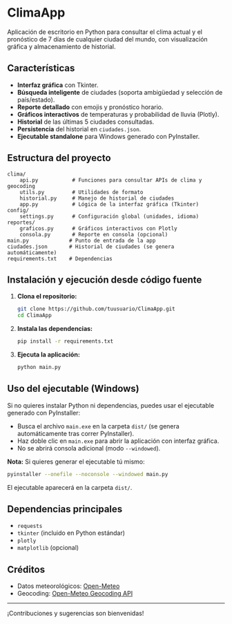 # ClimaApp

Aplicación de escritorio en Python para consultar el clima actual y el pronóstico de 7 días de cualquier ciudad del mundo, con visualización gráfica y almacenamiento de historial.

## Características
- **Interfaz gráfica** con Tkinter.
- **Búsqueda inteligente** de ciudades (soporta ambigüedad y selección de país/estado).
- **Reporte detallado** con emojis y pronóstico horario.
- **Gráficos interactivos** de temperaturas y probabilidad de lluvia (Plotly).
- **Historial** de las últimas 5 ciudades consultadas.
- **Persistencia** del historial en `ciudades.json`.
- **Ejecutable standalone** para Windows generado con PyInstaller.

## Estructura del proyecto
```
clima/
    api.py           # Funciones para consultar APIs de clima y geocoding
    utils.py         # Utilidades de formato
    historial.py     # Manejo de historial de ciudades
    app.py           # Lógica de la interfaz gráfica (Tkinter)
config/
    settings.py      # Configuración global (unidades, idioma)
reportes/
    graficos.py      # Gráficos interactivos con Plotly
    consola.py       # Reporte en consola (opcional)
main.py             # Punto de entrada de la app
ciudades.json       # Historial de ciudades (se genera automáticamente)
requirements.txt    # Dependencias
```

## Instalación y ejecución desde código fuente
1. **Clona el repositorio:**
    ```sh
    git clone https://github.com/tuusuario/ClimaApp.git
    cd ClimaApp
    ```
2. **Instala las dependencias:**
    ```sh
    pip install -r requirements.txt
    ```
3. **Ejecuta la aplicación:**
    ```sh
    python main.py
    ```

## Uso del ejecutable (Windows)
Si no quieres instalar Python ni dependencias, puedes usar el ejecutable generado con PyInstaller:

- Busca el archivo `main.exe` en la carpeta `dist/` (se genera automáticamente tras correr PyInstaller).
- Haz doble clic en `main.exe` para abrir la aplicación con interfaz gráfica.
- No se abrirá consola adicional (modo `--windowed`).

**Nota:** Si quieres generar el ejecutable tú mismo:
```sh
pyinstaller --onefile --noconsole --windowed main.py
```
El ejecutable aparecerá en la carpeta `dist/`.

## Dependencias principales
- `requests`
- `tkinter` (incluido en Python estándar)
- `plotly`
- `matplotlib` (opcional)

## Créditos
- Datos meteorológicos: [Open-Meteo](https://open-meteo.com/)
- Geocoding: [Open-Meteo Geocoding API](https://open-meteo.com/en/docs/geocoding-api)

---
¡Contribuciones y sugerencias son bienvenidas!
